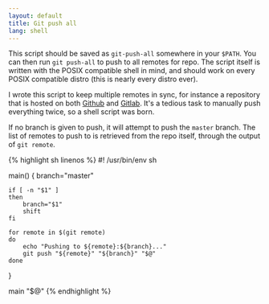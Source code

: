 ```yaml
---
layout: default
title: Git push all
lang: shell
---
```


This script should be saved as `git-push-all` somewhere in your `$PATH`. You
can then run `git push-all` to push to all remotes for repo. The script itself
is written with the POSIX compatible shell in mind, and should work on every
POSIX compatible distro (this is nearly every distro ever).

I wrote this script to keep multiple remotes in sync, for instance a repository
that is hosted on both [Github][github] and [Gitlab][gitlab]. It's a tedious
task to manually push everything twice, so a shell script was born.

If no branch is given to push, it will attempt to push the `master` branch. The
list of remotes to push to is retrieved from the repo itself, through the
output of `git remote`.

{% highlight sh linenos %}
#! /usr/bin/env sh

main()
{
	branch="master"

	if [ -n "$1" ]
	then
		branch="$1"
		shift
	fi

	for remote in $(git remote)
	do
		echo "Pushing to ${remote}:${branch}..."
		git push "${remote}" "${branch}" "$@"
	done
}

main "$@"
{% endhighlight %}

[github]: https://github.com/
[gitlab]: https://about.gitlab.com/
